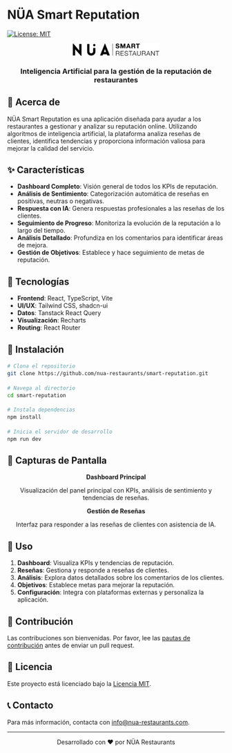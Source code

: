 
# NÜA Smart Reputation

[![License: MIT](https://img.shields.io/badge/License-MIT-yellow.svg)](https://opensource.org/licenses/MIT)

<div align="center">
  <img src="public/lovable-uploads/c498e84d-246f-473c-9083-d0e6c74beabf.png" alt="NÜA Smart Reputation Logo" width="200">
  <h3>Inteligencia Artificial para la gestión de la reputación de restaurantes</h3>
</div>

## 🌟 Acerca de

NÜA Smart Reputation es una aplicación diseñada para ayudar a los restaurantes a gestionar y analizar su reputación online. Utilizando algoritmos de inteligencia artificial, la plataforma analiza reseñas de clientes, identifica tendencias y proporciona información valiosa para mejorar la calidad del servicio.

## ✨ Características

- **Dashboard Completo**: Visión general de todos los KPIs de reputación.
- **Análisis de Sentimiento**: Categorización automática de reseñas en positivas, neutras o negativas.
- **Respuesta con IA**: Genera respuestas profesionales a las reseñas de los clientes.
- **Seguimiento de Progreso**: Monitoriza la evolución de la reputación a lo largo del tiempo.
- **Análisis Detallado**: Profundiza en los comentarios para identificar áreas de mejora.
- **Gestión de Objetivos**: Establece y hace seguimiento de metas de reputación.

## 🚀 Tecnologías

- **Frontend**: React, TypeScript, Vite
- **UI/UX**: Tailwind CSS, shadcn-ui
- **Datos**: Tanstack React Query
- **Visualización**: Recharts
- **Routing**: React Router

## 🔧 Instalación

```bash
# Clona el repositorio
git clone https://github.com/nua-restaurants/smart-reputation.git

# Navega al directorio
cd smart-reputation

# Instala dependencias
npm install

# Inicia el servidor de desarrollo
npm run dev
```

## 📱 Capturas de Pantalla

<div align="center">
  <p><strong>Dashboard Principal</strong></p>
  <p>Visualización del panel principal con KPIs, análisis de sentimiento y tendencias de reseñas.</p>
</div>

<div align="center">
  <p><strong>Gestión de Reseñas</strong></p>
  <p>Interfaz para responder a las reseñas de clientes con asistencia de IA.</p>
</div>

## 📝 Uso

1. **Dashboard**: Visualiza KPIs y tendencias de reputación.
2. **Reseñas**: Gestiona y responde a reseñas de clientes.
3. **Análisis**: Explora datos detallados sobre los comentarios de los clientes.
4. **Objetivos**: Establece metas para mejorar la reputación.
5. **Configuración**: Integra con plataformas externas y personaliza la aplicación.

## 🤝 Contribución

Las contribuciones son bienvenidas. Por favor, lee las [pautas de contribución](CONTRIBUTING.md) antes de enviar un pull request.

## 📄 Licencia

Este proyecto está licenciado bajo la [Licencia MIT](LICENSE).

## 📞 Contacto

Para más información, contacta con [info@nua-restaurants.com](mailto:info@nua-restaurants.com).

---

<p align="center">Desarrollado con ❤️ por NÜA Restaurants</p>

